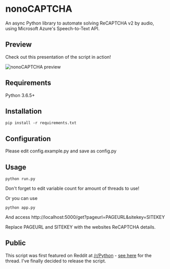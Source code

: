 nonoCAPTCHA
===========

An async Python library to automate solving ReCAPTCHA v2 by audio, using Microsoft Azure's Speech-to-Text API.

Preview
-------

Check out this presentation of the script in action!

![nonoCAPTCHA preview](https://raw.githubusercontent.com/mikeyy/nonoCAPTCHA/master/presentation.gif)

Requirements
------------

Python 3.6.5+

Installation
------------

```
pip install -r requirements.txt
```

Configuration
-------------

Please edit config.example.py and save as config.py

Usage
-----

```
python run.py
```

Don't forget to edit variable count for amount of threads to use!

Or you can use

```
python app.py
```

And access http://localhost:5000/get?pageurl=PAGEURL&sitekey=SITEKEY

Replace PAGEURL and SITEKEY with the websites ReCAPTCHA details.

Public
------

This script was first featured on Reddit at [/r/Python](https://reddit.com/r/Python) - [see here](https://www.reddit.com/r/Python/comments/8oqp7v/hey_i_made_a_google_recaptcha_solver_bot_too/) for the thread. I've finally decided to release the script.